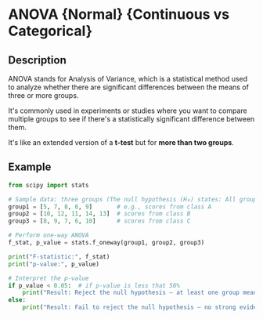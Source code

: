 # ANOVA {Normal} {Continuous vs Categorical}

## Description

ANOVA stands for Analysis of Variance, which is a statistical method used to analyze whether there are significant differences between the means of three or more groups.

It's commonly used in experiments or studies where you want to compare multiple groups to see if there's a statistically significant difference between them.

It's like an extended version of a **t-test** but for **more than two groups**.

## Example

```python
from scipy import stats

# Sample data: three groups (The null hypothesis (H₀) states: All groups have the same mean)
group1 = [5, 7, 8, 6, 9]       # e.g., scores from class A
group2 = [10, 12, 11, 14, 13]  # scores from class B
group3 = [8, 9, 7, 6, 10]      # scores from class C

# Perform one-way ANOVA
f_stat, p_value = stats.f_oneway(group1, group2, group3)

print("F-statistic:", f_stat)
print("p-value:", p_value)

# Interpret the p-value
if p_value < 0.05:  # if p-value is less that 50%
    print("Result: Reject the null hypothesis — at least one group mean differs.")
else:
    print("Result: Fail to reject the null hypothesis — no strong evidence of difference.")
```
